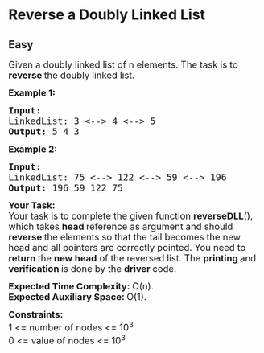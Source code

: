# Reverse a Doubly Linked List
## Easy 
<div class="problem-statement">
                <p></p><p><span style="font-size:18px">Given a doubly linked list of n elements. The task is to <strong>reverse </strong>the doubly linked list.</span></p>

<p><span style="font-size:18px"><strong>Example 1:</strong></span></p>

<pre style="position: relative;"><span style="font-size:18px"><strong>Input:
</strong>LinkedList: 3 &lt;--&gt; 4 &lt;--&gt; 5
<strong>Output: </strong>5 4 3<strong>
</strong></span><div class="open_grepper_editor" title="Edit &amp; Save To Grepper"></div></pre>

<p><span style="font-size:18px"><strong>Example 2:</strong></span></p>

<pre style="position: relative;"><span style="font-size:18px"><strong>Input:
</strong>LinkedList: 75 &lt;--&gt; 122 &lt;--&gt; 59 &lt;--&gt; 196
<strong>Output: </strong>196 59 122 75</span>
<div class="open_grepper_editor" title="Edit &amp; Save To Grepper"></div></pre>

<p><span style="font-size:18px"><strong>Your Task:</strong><br>
Your task is to complete the given function <strong>reverseDLL</strong>(), which takes <strong>head </strong>reference as argument and should <strong>reverse </strong>the elements so that the tail becomes the new head and all pointers are correctly pointed. You need to <strong>return </strong>the <strong>new head</strong> of the reversed list. The <strong>printing </strong>and <strong>verification </strong>is done by the <strong>driver </strong>code.</span></p>

<p><span style="font-size:18px"><strong>Expected Time Complexity:&nbsp;</strong>O(n).<br>
<strong>Expected Auxiliary Space:&nbsp;</strong>O(1).</span></p>

<p><span style="font-size:18px"><strong>Constraints:</strong><br>
1 &lt;= number of nodes &lt;= 10<sup>3</sup><br>
0 &lt;= value of nodes &lt;= 10<sup>3</sup></span></p>
 <p></p>
            </div>